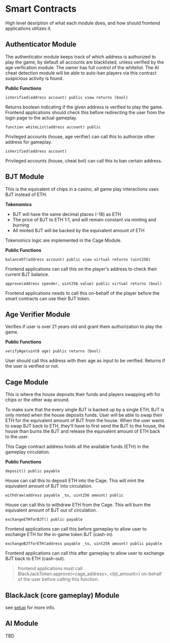 # Smart Contracts

High level desription of what each module does, and how should frontend applications utilizes it.

## Authenticator Module

The authenticator module keeps track of which address is authorized to play the game, by default all accounts are blacklisted,
 unless verified by the age verfication module. The owner has full control of the whitelist.
The AI cheat detection module will be able to auto-ban players via this contract suspicious activity is found.

**Public Functions**

```
isVerified(address account) public view returns (bool)
```
Returns boolean indicating if the given address is verified to play the game. 
Frontend applications should check this before redirecting the user from the login page to the actual gameplay.

```
function whiteList(address account) public
```
Privileged accounts (house, age verifier) can call this to authorize other address for gameplay.


```
isVerified(address account)
```
Privileged accounts (house, cheat bot) can call this to ban certain address.


## BJT Module
This is the equivalent of chips in a casino, all game 
play interactions uses BJT instead of ETH.

**Tokenomics**

- BJT will have the same decimal places (-18) as ETH
- The price of BJT to ETH 1:1, and will remain constant via minting and burning
- All minted BJT will be backed by the equivalent amount of ETH

Tokenomics logic are implemented in the Cage Module.

**Public Functions**

```
balanceOf(address account) public view virtual returns (uint256)
```
Frontend applications can call this on the player's address to check their current BJT balance.

```
approve(address spender, uint256 value) public virtual returns (bool)
```
Frontend applications needs to call this on-behalf of the player before the smart contracts can use their BJT token. 


## Age Verifier Module

Verifies if user is over 21 years old and grant them authorization to play the game. 

**Public Functions**

```
verifyAge(uint8 age) public returns (bool)
```

User should call this address with their age as input to be verified. Returns if the user is verified or not.


## Cage Module

This is where the house deposits their funds and players swapping
eth for chips or the other way around.

To make sure that the every single BJT is backed up by a single ETH,
BJT is only minted when the house deposits funds. User will be able to swap
their ETH for the equivalent amount of BJT from the house. When the user
wants to swap BJT back to ETH, they'll have to first send the BJT to the house,
the house than burns the BJT and release the equivalent amount of ETH back to the user.

This Cage contract address holds all the available funds (ETH) in the gameplay circulation. 

**Public Functions**

```
deposit() public payable
```
House can call this to deposit ETH into the Cage. 
This will mint the equivalent amount of BJT into circulation.

```
withdraw(address payable _to, uint256 amount) public
```
House can call this to withdraw ETH from the Cage.
This will burn the equivalent amount of BJT out of circulation.

```
exchangeETHforBJT() public payable
```
Frontend applications can call this before gameplay to allow user to exchange ETH for the in-game token BJT (cash-in).

```
exchangeBJTforETH(address payable _to, uint256 amount) public payable
```
Frontend applications can call this after gameplay to allow user to exchange BJT back to ETH (cash-out).

> frontend applications must call BlackJackToken.approve(<cage_address>, <bjt_amount>) on-behalf of the user before calling this function.

## BlackJack (core gameplay) Module

see [setup](./setup/setup.md) for more info.


## AI Module

TBD
